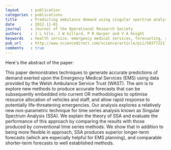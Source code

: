 ```yaml
---
layout     : publication
categories : publications
title      : Predicting ambulance demand using singular spectrum analysis
date       : 2012-11-01
journal    : Journal of the Operational Research Society
authors    : J L Vile, J W Gillard, P R Harper and V A Knight
keywords   : health service, emergency medical services, forecasting, singular spectrum analysis
pub_url    : http://www.sciencedirect.com/science/article/pii/S0377221713003019
comments   : true
---
```


Here's the abstract of the paper:

This paper demonstrates techniques to generate accurate predictions of demand exerted upon the Emergency Medical Services (EMS) using data provided by the Welsh Ambulance Service Trust (WAST).
The aim is to explore new methods to produce accurate forecasts that can be subsequently embedded into current OR methodologies to optimise resource allocation of vehicles and staff, and allow rapid response to potentially life-threatening emergencies.
Our analysis explores a relatively new non-parametric technique for time series analysis known as Singular Spectrum Analysis (SSA).
We explain the theory of SSA and evaluate the performance of this approach by comparing the results with those produced by conventional time series methods.
We show that in addition to being more flexible in approach, SSA produces superior longer-term forecasts (which are especially helpful for EMS planning), and comparable shorter-term forecasts to well established methods.
